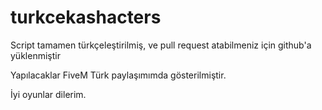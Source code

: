 # turkcekashacters
Script tamamen türkçeleştirilmiş, ve pull request atabilmeniz için github'a yüklenmiştir

Yapılacaklar FiveM Türk paylaşımımda gösterilmiştir.

İyi oyunlar dilerim.
